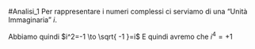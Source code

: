 #Analisi_1
Per rappresentare i numeri complessi ci serviamo di una “Unità Immaginaria” $i$.

Abbiamo quindi $i^2=-1 \to \sqrt{ -1 }=i$
E quindi avremo che $i^4=+1$

